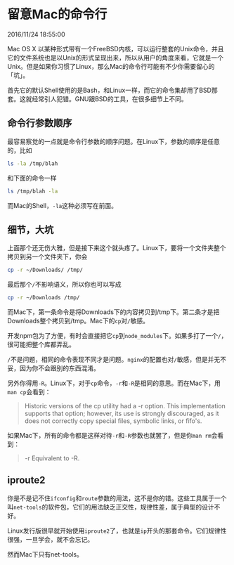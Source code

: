 # 留意Mac的命令行
2016/11/24 18:55:00


Mac OS X 以某种形式带有一个FreeBSD内核，可以运行整套的Unix命令，并且它的文件系统也是以Unix的形式呈现出来，所以从用户的角度来看，它就是一个Unix。但是如果你习惯了Linux，那么Mac的命令行可能有不少你需要留心的「坑」。

首先它的默认Shell使用的是Bash，和Linux一样，而它的命令集却用了BSD那套。这就经常引人犯错。GNU跟BSD的工具，在很多细节上不同。


## 命令行参数顺序

最容易察觉的一点就是命令行参数的顺序问题。在Linux下，参数的顺序是任意的，比如

```sh
ls -la /tmp/blah
```

和下面的命令一样

```sh
ls /tmp/blah -la
```

而Mac的Shell，`-la`这种必须写在前面。


## 细节，大坑

上面那个还无伤大雅，但是接下来这个就头疼了。Linux下，要将一个文件夹整个拷贝到另一个文件夹下，你会

```sh
cp -r ~/Downloads/ /tmp/
```

最后那个`/`不影响语义，所以你也可以写成

```sh
cp -r ~/Downloads /tmp/
```

而Mac下，第一条命令是将Downloads下的内容拷贝到/tmp下。第二条才是把Downloads整个拷贝到/tmp。Mac下的`cp`对`/`敏感。

开发npm包为了方便，有时会直接把它`cp`到`node_modules`下。如果多打了一个`/`，很可能把整个库都弄乱。

`/`不是问题，相同的命令表现不同才是问题。`nginx`的配置也对`/`敏感，但是并无不妥，因为你不会跟别的东西混淆。

另外你得用`-R`。Linux下，对于`cp`命令，`-r`和`-R`是相同的意思。而在Mac下，用`man cp`会看到：

> Historic versions of the cp utility had a -r option.  This implementation
supports that option; however, its use is strongly discouraged, as it
does not correctly copy special files, symbolic links, or fifo's.

如果Mac下，所有的命令都是这样对待`-r`和`-R`参数也就罢了，但是你`man rm`会看到：

> -r          Equivalent to -R.


## iproute2

你是不是记不住`ifconfig`和`route`参数的用法，这不是你的错。这些工具属于一个叫`net-tools`的软件包，它们的用法缺乏正交性，规律性差，属于典型的设计不好。

Linux发行版很早就开始使用`iproute2`了，也就是`ip`开头的那套命令。它们规律性很强，一旦学会，就不会忘记。

然而Mac下只有net-tools。
